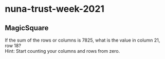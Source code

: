 # nuna-trust-week-2021
## MagicSquare        
 If the sum of the rows or columns is 7825, what is the value in column 21, row 18?       
 Hint: Start counting your columns and rows from zero.
